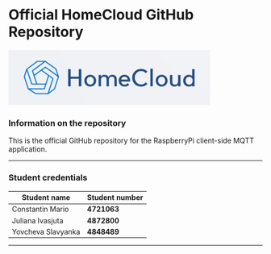 # Official HomeCloud GitHub Repository

<img src="images/logo.jpg" alt="drawing" width="400"/>

### Information on the repository

This is the official GitHub repository for the RaspberryPi client-side MQTT application.
___

### Student credentials

| Student name       | Student number     |
|--------------------|--------------------|
| Constantin Mario   | **4721063**        | 
| Juliana Ivasjuta   | **4872800**        |
| Yovcheva Slavyanka | **4848489**        |   
___